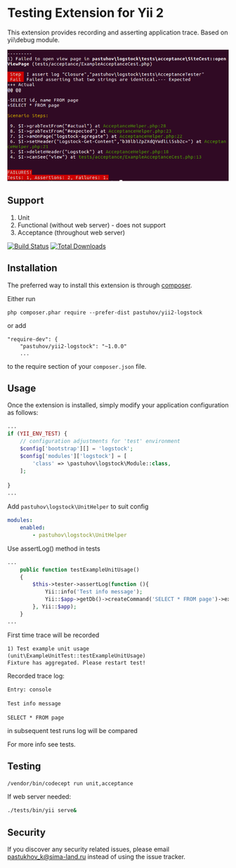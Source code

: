 Testing Extension for Yii 2
===========================

This extension provides recording and asserting application trace. Based on yii\debug module.

![Cover](doc/images/terminal.png)

Support
-------
1. Unit
2. Functional (without web server) - does not support
3. Acceptance (throughout web server)

[![Build Status](https://travis-ci.org/pastuhov/yii2-logstock.svg)](https://travis-ci.org/pastuhov/yii2-logstock)
[![Total Downloads](https://poser.pugx.org/pastuhov/yii2-logstock/downloads)](https://packagist.org/packages/pastuhov/yii2-logstock)

Installation
------------

The preferred way to install this extension is through [composer](http://getcomposer.org/download/).

Either run

```
php composer.phar require --prefer-dist pastuhov/yii2-logstock
```

or add

```
"require-dev": {
    "pastuhov/yii2-logstock": "~1.0.0"
    ...
```

to the require section of your `composer.json` file.

Usage
-----

Once the extension is installed, simply modify your application configuration as follows:

```php
...
if (YII_ENV_TEST) {
    // configuration adjustments for 'test' environment
    $config['bootstrap'][] = 'logstock';
    $config['modules']['logstock'] = [
        'class' => \pastuhov\logstock\Module::class,
    ];

}
...
```

Add `pastuhov\logstock\UnitHelper` to suit config

```yml
modules:
    enabled:
        - pastuhov\logstock\UnitHelper
```

Use assertLog() method in tests
```php
...
    public function testExampleUnitUsage()
    {
        $this->tester->assertLog(function (){
            Yii::info('Test info message');
            Yii::$app->getDb()->createCommand('SELECT * FROM page')->execute();
        }, Yii::$app);
    }
...
```

First time trace will be recorded

```
1) Test example unit usage (unit\ExampleUnitTest::testExampleUnitUsage)
Fixture has aggregated. Please restart test!
```

Recorded trace log:
```
Entry: console

Test info message

SELECT * FROM page
```
in subsequent test runs log will be compared

For more info see tests.

Testing
-------

```bash
/vendor/bin/codecept run unit,acceptance
```

If web server needed:

```bash
./tests/bin/yii serve&
```

Security
--------

If you discover any security related issues, please email pastukhov_k@sima-land.ru instead of using the issue tracker.
